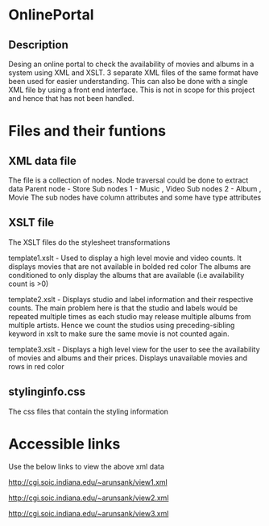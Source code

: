 # OnlinePortal
## Description
Desing an online portal to check the availability of movies and albums in a system using XML and XSLT.
3 separate XML files of the same format have been used for easier understanding. This can also be done with a single XML file by using a front end interface. This is not in scope for this project and hence that has not been handled.

# Files and their funtions
## XML data file
The file is a collection of nodes. Node traversal could be done to extract data
Parent node - Store
Sub nodes 1 - Music , Video
Sub nodes 2 - Album , Movie
The sub nodes have column attributes and some have type attributes

## XSLT file
The XSLT files do the stylesheet transformations

template1.xslt - Used to display a high level movie and video counts. It displays movies that are not available in bolded red color
The albums are conditioned to only display the albums that are available (i.e availability count is >0)

template2.xslt - Displays studio and label information and their respective counts. The main problem here is that the studio and labels would be repeated multiple times as each studio may release multiple albums from multiple artists. Hence we count the studios using preceding-sibling keyword in xslt to make sure the same movie is not counted again.


template3.xslt - Displays a high level view for the user to see the availability of movies and albums and their prices. Displays unavailable movies and rows in red color



## stylinginfo.css
The css files that contain the styling information

# Accessible links
Use the below links to view the above xml data

http://cgi.soic.indiana.edu/~arunsank/view1.xml

http://cgi.soic.indiana.edu/~arunsank/view2.xml

http://cgi.soic.indiana.edu/~arunsank/view3.xml







